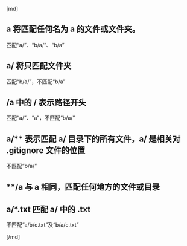[md]

## a 将匹配任何名为 a 的文件或文件夹。  
匹配“a/”、“b/a/”、“b/a”

## a/ 将只匹配文件夹
匹配“b/a/”，不匹配“b/a”

## /a 中的 / 表示路径开头
匹配“a/”、“a”，不匹配“b/a/”

## a/** 表示匹配 a/ 目录下的所有文件，a/ 是相关对 .gitignore 文件的位置
不匹配“b/a/”

## **/a 与 a 相同，匹配任何地方的文件或目录

## a/*.txt 匹配 a/ 中的 .txt
不匹配“a/b/c.txt”及“b/a/c.txt”

[/md]
